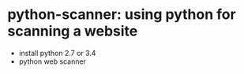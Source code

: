 # python-scanner: using python for scanning a website
- install python 2.7 or 3.4
- python web scanner
